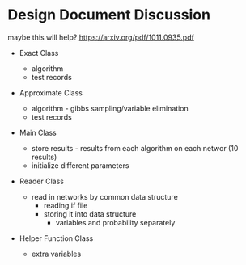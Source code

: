 # Design Document Discussion

maybe this will help? https://arxiv.org/pdf/1011.0935.pdf

* Exact Class
    * algorithm
    * test records


* Approximate Class
    * algorithm - gibbs sampling/variable elimination
    * test records


* Main Class
    * store results - results from each algorithm on each networ (10 results)
    * initialize different parameters


* Reader Class
    * read in networks by common data structure
        * reading if file
        * storing it into data structure
            * variables and probability separately


* Helper Function Class
    * extra variables
